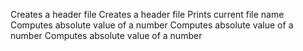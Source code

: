 Creates a header file
Creates a header file
Prints current file name
Computes absolute value of a number
Computes absolute value of a number
Computes absolute value of a number
